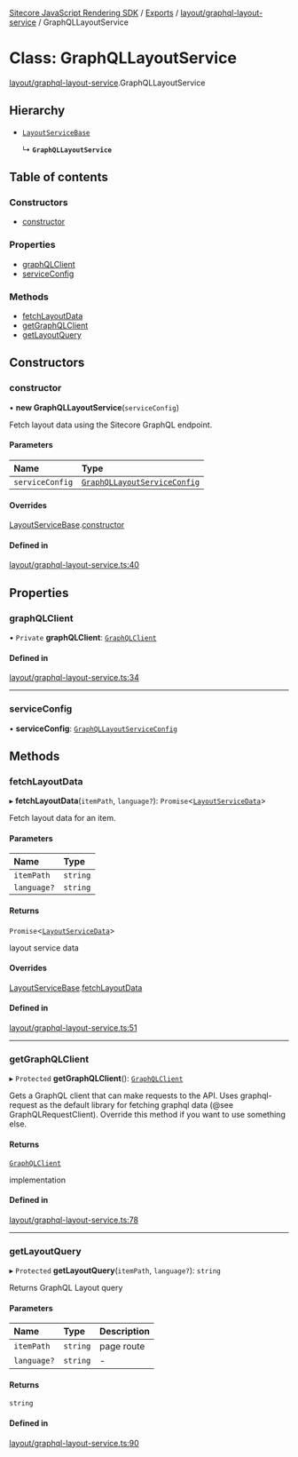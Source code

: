 [Sitecore JavaScript Rendering SDK](../README.md) / [Exports](../modules.md) / [layout/graphql-layout-service](../modules/layout_graphql_layout_service.md) / GraphQLLayoutService

# Class: GraphQLLayoutService

[layout/graphql-layout-service](../modules/layout_graphql_layout_service.md).GraphQLLayoutService

## Hierarchy

- [`LayoutServiceBase`](layout_layout_service.LayoutServiceBase.md)

  ↳ **`GraphQLLayoutService`**

## Table of contents

### Constructors

- [constructor](layout_graphql_layout_service.GraphQLLayoutService.md#constructor)

### Properties

- [graphQLClient](layout_graphql_layout_service.GraphQLLayoutService.md#graphqlclient)
- [serviceConfig](layout_graphql_layout_service.GraphQLLayoutService.md#serviceconfig)

### Methods

- [fetchLayoutData](layout_graphql_layout_service.GraphQLLayoutService.md#fetchlayoutdata)
- [getGraphQLClient](layout_graphql_layout_service.GraphQLLayoutService.md#getgraphqlclient)
- [getLayoutQuery](layout_graphql_layout_service.GraphQLLayoutService.md#getlayoutquery)

## Constructors

### constructor

• **new GraphQLLayoutService**(`serviceConfig`)

Fetch layout data using the Sitecore GraphQL endpoint.

#### Parameters

| Name | Type |
| :------ | :------ |
| `serviceConfig` | [`GraphQLLayoutServiceConfig`](../modules/layout_graphql_layout_service.md#graphqllayoutserviceconfig) |

#### Overrides

[LayoutServiceBase](layout_layout_service.LayoutServiceBase.md).[constructor](layout_layout_service.LayoutServiceBase.md#constructor)

#### Defined in

[layout/graphql-layout-service.ts:40](https://github.com/Sitecore/jss/blob/e49fd4cc/packages/sitecore-jss/src/layout/graphql-layout-service.ts#L40)

## Properties

### graphQLClient

• `Private` **graphQLClient**: [`GraphQLClient`](../interfaces/graphql_request_client.GraphQLClient.md)

#### Defined in

[layout/graphql-layout-service.ts:34](https://github.com/Sitecore/jss/blob/e49fd4cc/packages/sitecore-jss/src/layout/graphql-layout-service.ts#L34)

___

### serviceConfig

• **serviceConfig**: [`GraphQLLayoutServiceConfig`](../modules/layout_graphql_layout_service.md#graphqllayoutserviceconfig)

## Methods

### fetchLayoutData

▸ **fetchLayoutData**(`itemPath`, `language?`): `Promise`<[`LayoutServiceData`](../interfaces/layout_models.LayoutServiceData.md)\>

Fetch layout data for an item.

#### Parameters

| Name | Type |
| :------ | :------ |
| `itemPath` | `string` |
| `language?` | `string` |

#### Returns

`Promise`<[`LayoutServiceData`](../interfaces/layout_models.LayoutServiceData.md)\>

layout service data

#### Overrides

[LayoutServiceBase](layout_layout_service.LayoutServiceBase.md).[fetchLayoutData](layout_layout_service.LayoutServiceBase.md#fetchlayoutdata)

#### Defined in

[layout/graphql-layout-service.ts:51](https://github.com/Sitecore/jss/blob/e49fd4cc/packages/sitecore-jss/src/layout/graphql-layout-service.ts#L51)

___

### getGraphQLClient

▸ `Protected` **getGraphQLClient**(): [`GraphQLClient`](../interfaces/graphql_request_client.GraphQLClient.md)

Gets a GraphQL client that can make requests to the API. Uses graphql-request as the default
library for fetching graphql data (@see GraphQLRequestClient). Override this method if you
want to use something else.

#### Returns

[`GraphQLClient`](../interfaces/graphql_request_client.GraphQLClient.md)

implementation

#### Defined in

[layout/graphql-layout-service.ts:78](https://github.com/Sitecore/jss/blob/e49fd4cc/packages/sitecore-jss/src/layout/graphql-layout-service.ts#L78)

___

### getLayoutQuery

▸ `Protected` **getLayoutQuery**(`itemPath`, `language?`): `string`

Returns GraphQL Layout query

#### Parameters

| Name | Type | Description |
| :------ | :------ | :------ |
| `itemPath` | `string` | page route |
| `language?` | `string` | - |

#### Returns

`string`

#### Defined in

[layout/graphql-layout-service.ts:90](https://github.com/Sitecore/jss/blob/e49fd4cc/packages/sitecore-jss/src/layout/graphql-layout-service.ts#L90)
